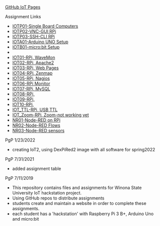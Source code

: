 <a href="https://eprof1.github.io/IOT2/" target="_blank">GitHub IoT Pages</a>

Assignment Links
* <a href="https://eprof1.github.io/IOT2/IOTP01/IOTP01.html" target="_blank">IOTP01-Single Board Computers</a>
* <a href="https://eprof1.github.io/IOT2/IOTP02/IOTP02.html" target="_blank">IOTP02-VNC-GUI RPi</a>
* <a href="https://eprof1.github.io/IOT2/IOTP03/IOTP03.html" target="_blank">IOTP03-SSH-CLI RPi</a>
* <a href="https://eprof1.github.io/IOT2/IOTA01/IOTA01.html" target="_blank">IOTA01-Arduino UNO Setup</a>
* <a href="https://eprof1.github.io/IOT2/IOTB01/IOTB01.html" target="_blank">IOTB01-micro:bit Setup</a>
* 
* <a href="https://eprof1.github.io/IOT2/IOT01/IOT01.html" target="_blank">IOT01-RPi, WaveMon</a>
* <a href="https://eprof1.github.io/IOT2/IOT02/IOT02.html" target="_blank">IOT02-RPi, Apache2</a>
* <a href="https://eprof1.github.io/IOT2/IOT03/IOT03.html" target="_blank">IOT03-RPi, Web Pages</a>
* <a href="https://eprof1.github.io/IOT2/IOT04/IOT04.html" target="_blank">IOT04-RPi, Zenmap</a>
* <a href="https://eprof1.github.io/IOT2/IOT05/IOT05.html" target="_blank">IOT05-RPi, Nagios</a>
* <a href="https://eprof1.github.io/IOT2/IOT06/IOT06.html" target="_blank">IOT06-RPi Monitor</a>
* <a href="https://eprof1.github.io/IOT2/IOT07/IOT07.html" target="_blank">IOT07-RPi, MySQL</a>
* <a href="https://eprof1.github.io/IOT2/IOT08/IOT08.html" target="_blank">IOT08-RPi,  </a>
* <a href="https://eprof1.github.io/IOT2/IOT09/IOT09.html" target="_blank">IOT09-RPi, </a>
* <a href="https://eprof1.github.io/IOT2/IOT10/IOT10.html" target="_blank">IOT10-RPi, </a>
* <a href="https://eprof1.github.io/IOT2/IOTP_TTL/IOTP_TTL.html" target="_blank">IOT_TTL-RPi, USB TTL </a>
* <a href="https://eprof1.github.io/IOT2/IOTP_Zoom/ZoomViaRPiChromiumBrowser_TerminalScreenShare.PNG" target="_blank">IOT_Zoom-RPi, Zoom-not working yet</a>
* <a href="https://eprof1.github.io/IOT2/NR01/NR01.html" target="_blank">NR01-Node-RED on RPi</a>
* <a href="https://eprof1.github.io/IOT2/NR02/NR02.html" target="_blank">NR02-Node-RED Flows</a>
* <a href="https://eprof1.github.io/IOT2/NR03/NR03.html" target="_blank">NR03-Node-RED sensors</a>

PgP 1/23/2022
 * creating IoT2, using DexPiRed2 image with all software for spring2022

PgP 7/31/2021
* added assignment table


PgP 7/11/2019
   * This repository contains files and assignments for Winona State University IoT hackstation project.
   * Using GitHub repos to distribute assignments
   * students create and maintain a website in order to complete these assignments.
   * each student has a 'hackstation' with Raspberry Pi 3 B+, Arduino Uno and micro:bit


